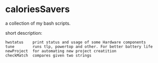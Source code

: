 # caloriesSavers
a collection of my bash scripts.

short description:

	hwstatus	print status and usage of some Hardware components
	tune		runs tlp, powertop and other. For better battery life
	newProject	for automating new project creatition
	checkMatch	compares given two strings
	

